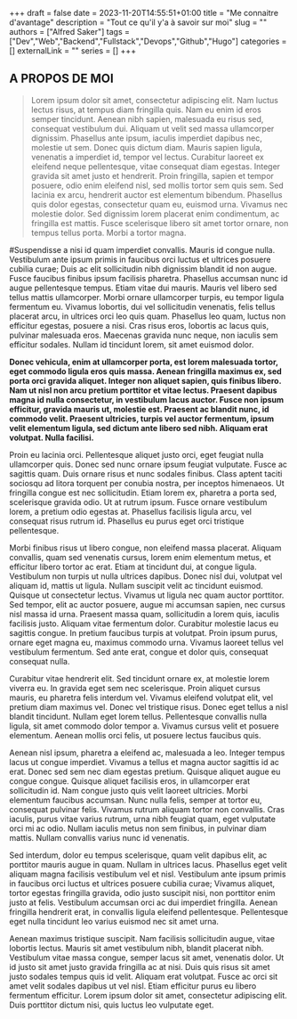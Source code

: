 +++ 
draft = false
date = 2023-11-20T14:55:51+01:00
title = "Me connaitre d'avantage"
description = "Tout ce qu'il y'a à savoir sur moi"
slug = ""
authors = ["Alfred Saker"]
tags = ["Dev","Web","Backend","Fullstack","Devops","Github","Hugo"]
categories = []
externalLink = ""
series = []
+++

## A PROPOS DE MOI

>Lorem ipsum dolor sit amet, consectetur adipiscing elit. Nam luctus lectus risus, at tempus diam fringilla quis. Nam eu enim id eros semper tincidunt. Aenean nibh sapien, malesuada eu risus sed, consequat vestibulum dui. Aliquam ut velit sed massa ullamcorper dignissim. Phasellus ante ipsum, iaculis imperdiet dapibus nec, molestie ut sem. Donec quis dictum diam. Mauris sapien ligula, venenatis a imperdiet id, tempor vel lectus. Curabitur laoreet ex eleifend neque pellentesque, vitae consequat diam egestas. Integer gravida sit amet justo et hendrerit. Proin fringilla, sapien et tempor posuere, odio enim eleifend nisl, sed mollis tortor sem quis sem. Sed lacinia ex arcu, hendrerit auctor est elementum bibendum. Phasellus quis dolor egestas, consectetur quam eu, euismod urna. Vivamus nec molestie dolor. Sed dignissim lorem placerat enim condimentum, ac fringilla est mattis. Fusce scelerisque libero sit amet tortor ornare, non tempus tellus porta. Morbi a tortor magna.

#Suspendisse a nisi id quam imperdiet convallis. Mauris id congue nulla. Vestibulum ante ipsum primis in faucibus orci luctus et ultrices posuere cubilia curae; Duis ac elit sollicitudin nibh dignissim blandit id non augue. Fusce faucibus finibus ipsum facilisis pharetra. Phasellus accumsan nunc id augue pellentesque tempus. Etiam vitae dui mauris. Mauris vel libero sed tellus mattis ullamcorper. Morbi ornare ullamcorper turpis, eu tempor ligula fermentum eu. Vivamus lobortis, dui vel sollicitudin venenatis, felis tellus placerat arcu, in ultrices orci leo quis quam. Phasellus leo quam, luctus non efficitur egestas, posuere a nisi. Cras risus eros, lobortis ac lacus quis, pulvinar malesuada eros. Maecenas gravida nunc neque, non iaculis sem efficitur sodales. Nullam id tincidunt lorem, sit amet euismod dolor.

**Donec vehicula, enim at ullamcorper porta, est lorem malesuada tortor, eget commodo ligula eros quis massa. Aenean fringilla maximus ex, sed porta orci gravida aliquet. Integer non aliquet sapien, quis finibus libero. Nam ut nisl non arcu pretium porttitor et vitae lectus. Praesent dapibus magna id nulla consectetur, in vestibulum lacus auctor. Fusce non ipsum efficitur, gravida mauris ut, molestie est. Praesent ac blandit nunc, id commodo velit. Praesent ultricies, turpis vel auctor fermentum, ipsum velit elementum ligula, sed dictum ante libero sed nibh. Aliquam erat volutpat. Nulla facilisi.**

Proin eu lacinia orci. Pellentesque aliquet justo orci, eget feugiat nulla ullamcorper quis. Donec sed nunc ornare ipsum feugiat vulputate. Fusce ac sagittis quam. Duis ornare risus et nunc sodales finibus. Class aptent taciti sociosqu ad litora torquent per conubia nostra, per inceptos himenaeos. Ut fringilla congue est nec sollicitudin. Etiam lorem ex, pharetra a porta sed, scelerisque gravida odio. Ut at rutrum ipsum. Fusce ornare vestibulum lorem, a pretium odio egestas at. Phasellus facilisis ligula arcu, vel consequat risus rutrum id. Phasellus eu purus eget orci tristique pellentesque.

Morbi finibus risus ut libero congue, non eleifend massa placerat. Aliquam convallis, quam sed venenatis cursus, lorem enim elementum metus, et efficitur libero tortor ac erat. Etiam at tincidunt dui, at congue ligula. Vestibulum non turpis ut nulla ultrices dapibus. Donec nisl dui, volutpat vel aliquam id, mattis ut ligula. Nullam suscipit velit ac tincidunt euismod. Quisque ut consectetur lectus. Vivamus ut ligula nec quam auctor porttitor. Sed tempor, elit ac auctor posuere, augue mi accumsan sapien, nec cursus nisl massa id urna. Praesent massa quam, sollicitudin a lorem quis, iaculis facilisis justo. Aliquam vitae fermentum dolor. Curabitur molestie lacus eu sagittis congue. In pretium faucibus turpis at volutpat. Proin ipsum purus, ornare eget magna eu, maximus commodo urna. Vivamus laoreet tellus vel vestibulum fermentum. Sed ante erat, congue et dolor quis, consequat consequat nulla.

Curabitur vitae hendrerit elit. Sed tincidunt ornare ex, at molestie lorem viverra eu. In gravida eget sem nec scelerisque. Proin aliquet cursus mauris, eu pharetra felis interdum vel. Vivamus eleifend volutpat elit, vel pretium diam maximus vel. Donec vel tristique risus. Donec eget tellus a nisl blandit tincidunt. Nullam eget lorem tellus. Pellentesque convallis nulla ligula, sit amet commodo dolor tempor a. Vivamus cursus velit et posuere elementum. Aenean mollis orci felis, ut posuere lectus faucibus quis.

Aenean nisl ipsum, pharetra a eleifend ac, malesuada a leo. Integer tempus lacus ut congue imperdiet. Vivamus a tellus et magna auctor sagittis id ac erat. Donec sed sem nec diam egestas pretium. Quisque aliquet augue eu congue congue. Quisque aliquet facilisis eros, in ullamcorper erat sollicitudin id. Nam congue justo quis velit laoreet ultricies. Morbi elementum faucibus accumsan. Nunc nulla felis, semper at tortor eu, consequat pulvinar felis. Vivamus rutrum aliquam tortor non convallis. Cras iaculis, purus vitae varius rutrum, urna nibh feugiat quam, eget vulputate orci mi ac odio. Nullam iaculis metus non sem finibus, in pulvinar diam mattis. Nullam convallis varius nunc id venenatis.

Sed interdum, dolor eu tempus scelerisque, quam velit dapibus elit, ac porttitor mauris augue in quam. Nullam in ultrices lacus. Phasellus eget velit aliquam magna facilisis vestibulum vel et nisl. Vestibulum ante ipsum primis in faucibus orci luctus et ultrices posuere cubilia curae; Vivamus aliquet, tortor egestas fringilla gravida, odio justo suscipit nisi, non porttitor enim justo at felis. Vestibulum accumsan orci ac dui imperdiet fringilla. Aenean fringilla hendrerit erat, in convallis ligula eleifend pellentesque. Pellentesque eget nulla tincidunt leo varius euismod nec sit amet urna.

Aenean maximus tristique suscipit. Nam facilisis sollicitudin augue, vitae lobortis lectus. Mauris sit amet vestibulum nibh, blandit placerat nibh. Vestibulum vitae massa congue, semper lacus sit amet, venenatis dolor. Ut id justo sit amet justo gravida fringilla ac at nisi. Duis quis risus sit amet justo sodales tempus quis id velit. Aliquam erat volutpat. Fusce ac orci sit amet velit sodales dapibus ut vel nisl. Etiam efficitur purus eu libero fermentum efficitur. Lorem ipsum dolor sit amet, consectetur adipiscing elit. Duis porttitor dictum nisi, quis luctus leo vulputate eget.
</quote>